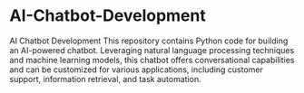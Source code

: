 # AI-Chatbot-Development
AI Chatbot Development  This repository contains Python code for building an AI-powered chatbot. Leveraging natural language processing techniques and machine learning models, this chatbot offers conversational capabilities and can be customized for various applications, including customer support, information retrieval, and task automation.
